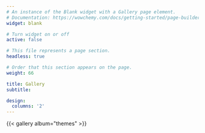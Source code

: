 ```yaml
---
# An instance of the Blank widget with a Gallery page element.
# Documentation: https://wowchemy.com/docs/getting-started/page-builder/
widget: blank

# Turn widget on or off
active: false

# This file represents a page section.
headless: true

# Order that this section appears on the page.
weight: 66

title: Gallery
subtitle:

design:
  columns: '2'
---
```


{{< gallery album="themes" >}}
